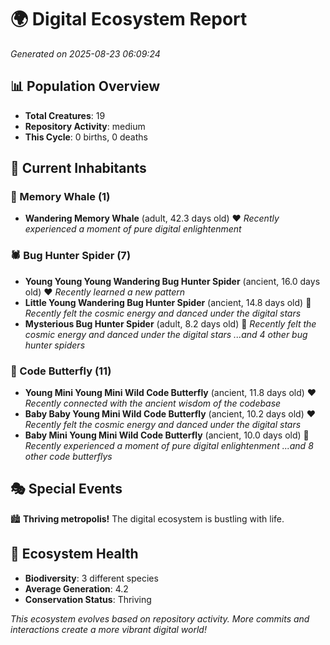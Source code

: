 # 🌍 Digital Ecosystem Report
*Generated on 2025-08-23 06:09:24*

## 📊 Population Overview
- **Total Creatures**: 19
- **Repository Activity**: medium
- **This Cycle**: 0 births, 0 deaths

## 👥 Current Inhabitants

### 🐋 Memory Whale (1)
- **Wandering Memory Whale** (adult, 42.3 days old) ❤️
  *Recently experienced a moment of pure digital enlightenment*

### 🕷️ Bug Hunter Spider (7)
- **Young Young Young Wandering Bug Hunter Spider** (ancient, 16.0 days old) ❤️
  *Recently learned a new pattern*
- **Little Young Wandering Bug Hunter Spider** (ancient, 14.8 days old) 💛
  *Recently felt the cosmic energy and danced under the digital stars*
- **Mysterious Bug Hunter Spider** (adult, 8.2 days old) 💚
  *Recently felt the cosmic energy and danced under the digital stars*
  *...and 4 other bug hunter spiders*

### 🦋 Code Butterfly (11)
- **Young Mini Young Mini Wild Code Butterfly** (ancient, 11.8 days old) ❤️
  *Recently connected with the ancient wisdom of the codebase*
- **Baby Baby Young Mini Wild Code Butterfly** (ancient, 10.2 days old) ❤️
  *Recently felt the cosmic energy and danced under the digital stars*
- **Baby Mini Young Mini Wild Code Butterfly** (ancient, 10.0 days old) 💛
  *Recently experienced a moment of pure digital enlightenment*
  *...and 8 other code butterflys*

## 🎭 Special Events

🏙️ **Thriving metropolis!** The digital ecosystem is bustling with life.

## 🔬 Ecosystem Health
- **Biodiversity**: 3 different species
- **Average Generation**: 4.2
- **Conservation Status**: Thriving

*This ecosystem evolves based on repository activity. More commits and interactions create a more vibrant digital world!*